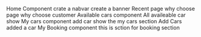 Home Component
crate a nabvar
create a banner 
Recent page 
why choose page
why choose customer
Available cars component
All availeable car show
My cars component
add car show the my cars section
Add Cars
added a car 
My Booking component
this is sction for booking section

